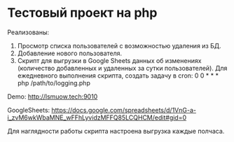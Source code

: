 # Тестовый проект на php

Реализованы:
1. Просмотр списка пользователей с возможностью удаления из БД.
2. Добавление нового пользователя.
3. Скрипт для выгрузки в Google Sheets данных об изменениях (количество добавленных и удаленных за сутки пользователей). Для ежедневного выполнения скрипта, создать задачу в cron: 0 0 * * * php /path/to/logging.php

Demo: http://lsmuow.tech:9010

GoogleSheets: https://docs.google.com/spreadsheets/d/1VnG-a-i_zvM6wkWbaMNE_wFFhLyvidzMFFQ85LCQHCM/edit#gid=0

Для наглядности работы скрипта настроена выгрузка каждые полчаса.
